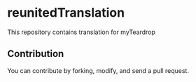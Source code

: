 # reunitedTranslation
This repository contains translation for myTeardrop
## Contribution
You can contribute by forking, modify, and send a pull request.
